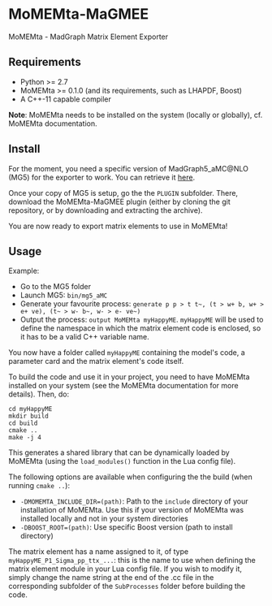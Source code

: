 # MoMEMta-MaGMEE
MoMEMta - MadGraph Matrix Element Exporter

## Requirements

- Python >= 2.7
- MoMEMta >= 0.1.0 (and its requirements, such as LHAPDF, Boost)
- A C++-11 capable compiler

**Note**: MoMEMta needs to be installed on the system (locally or globally), cf. MoMEMta documentation.

## Install

For the moment, you need a specific version of MadGraph5_aMC@NLO (MG5) for the exporter to work. You can retrieve it [here](https://code.launchpad.net/~maddevelopers/mg5amcnlo/plugin_mode).

Once your copy of MG5 is setup, go the the `PLUGIN` subfolder. There, download the MoMEMta-MaGMEE plugin (either by cloning the git repository, or by downloading and extracting the archive). 

You are now ready to export matrix elements to use in MoMEMta!

## Usage

Example:

- Go to the MG5 folder
- Launch MG5: `bin/mg5_aMC`
- Generate your favourite process: `generate p p > t t~, (t > w+ b, w+ > e+ ve), (t~ > w- b~, w- > e- ve~)`
- Output the process: `output MoMEMta myHappyME`. `myHappyME` will be used to define the namespace in which the matrix element code is enclosed, so it has to be a valid C++ variable name.

You now have a folder called `myHappyME` containing the model's code, a parameter card and the matrix element's code itself. 

To build the code and use it in your project, you need to have MoMEMta installed on your system (see the MoMEMta documentation for more details). Then, do:
```
cd myHappyME
mkdir build
cd build
cmake ..
make -j 4
```
This generates a shared library that can be dynamically loaded by MoMEMta (using the `load_modules()` function in the Lua config file).

The following options are available when configuring the the build (when running `cmake ..`):
- `-DMOMEMTA_INCLUDE_DIR=(path)`: Path to the `include` directory of your installation of MoMEMta. Use this if your version of MoMEMta was installed locally and not in your system directories
- `-DBOOST_ROOT=(path)`: Use specific Boost version (path to install directory)

The matrix element has a name assigned to it, of type `myHappyME_P1_Sigma_pp_ttx_...`: 
this is the name to use when defining the matrix element module in your Lua config file. 
If you wish to modify it, simply change the name string at the end of
the .cc file in the corresponding subfolder of the `SubProcesses` folder before building the code.
